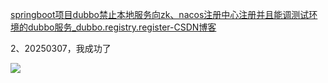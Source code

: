[springboot项目dubbo禁止本地服务向zk、nacos注册中心注册并且能调测试环境的dubbo服务_dubbo.registry.register-CSDN博客](https://blog.csdn.net/qq_21187515/article/details/110086746)



2、20250307，我成功了

 ![](https://cdn.nlark.com/yuque/0/2025/jpeg/39031477/1741334135637-c3f5bec8-85f7-4302-bde2-61a111c336ce.jpeg)



